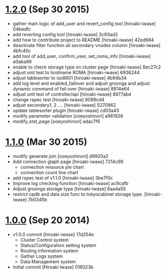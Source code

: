 # [1.2.0](http://roma-kvs.org/blogs/blog-entry-13.html) (Sep 30 2015)
* gather main logic of add_user and revert_config tool [hiroaki-iwase] 04bedfc
* add reverting config tool [hiroaki-iwase] 3c93ad3
* add how to contribute project to README [hiroaki-iwase] 42ed684
* deactivate filter function all secondary vnodes column [hiroaki-iwase] 4bfc40c
* add tool of add_user, confirm_user, set_roma_info [hiroaki-iwase] a0aba99
* enable to check storage type on cluster page [hiroaki-iwase] 8ec27c2
* adjust unit test to hostname ROMA [hiroaki-iwase] 6936244
* adjust tablesorter to iso8601 [hiroaki-iwase] 4b94b34
* add log level and enabled_failover and adjust groonga and adjust dynamic command of fail over [hiroaki-iwase] 8814e64
* adjust unit test of controller/api [hiroaki-iwase] 8977abd
* change rspec test [hiroaki-iwase] 9098cd4
* adjust secondary1, 2 .... [hiroaki-iwase] 5270962
* update tablesorter plugin [hiroaki-iwase] cd03a43
* modify parameter validation [ooeyoshinori] a981928
* modify_stat_page [ooeyoshinori] adac7f6

# [1.1.0](http://roma-kvs.org/blogs/blog-entry-6.html) (Mar 30 2015)

* modify generate join [ooeyoshinori] d9920a2
* Add connection glaph page [hiroaki-iwase] 7214c99
  * connection resource pie chart
  * connection count line chart
* add rspec test of v1.1.0 [hiroaki-iwase] 3be7f0c
* Improve log checking function [hiroaki-iwase] ac9cafb
* Adjust groonga storage type [hiroaki-iwase] 6aa4a55
* restrict cpdb and data size func to tokyocabinet storage type. [hiroaki-iwase] 7b0345b

# [1.0.0](http://roma-kvs.org/blogs/blog-entry-3.html) (Sep 20 2014)

* v1.0.0 commit [hiroaki-iwase] 17d254e
  * Cluster Control system
  * Status/Configuration setting system
  * Routing information system
  * Gather Logs system
  * Data Management system
* Initial commit [Hiroaki Iwase] 016023b
